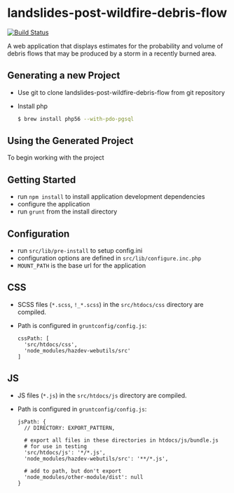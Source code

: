 # landslides-post-wildfire-debris-flow

[![Build Status](https://travis-ci.org/usgs/landslides-post-wildfire-debris-flow.svg?branch=master)](https://travis-ci.org/usgs/landslides-post-wildfire-debris-flow)


A web application that displays estimates for the probability and volume of
debris flows that may be produced by a storm in a recently burned area.


Generating a new Project
------------------------

- Use git to clone landslides-post-wildfire-debris-flow from git repository
- Install php

  ```bash
  $ brew install php56 --with-pdo-pgsql
  ```

Using the Generated Project
---------------------------
To begin working with the project

## Getting Started
- run `npm install` to install application development dependencies
- configure the application
- run `grunt` from the install directory

## Configuration
- run `src/lib/pre-install` to setup config.ini
- configuration options are defined in `src/lib/configure.inc.php`
- `MOUNT_PATH` is the base url for the application

## CSS
- SCSS files (`*.scss`, `!_*.scss`) in the `src/htdocs/css` directory are compiled.
- Path is configured in `gruntconfig/config.js`:

  ```
  cssPath: [
    'src/htdocs/css',
    'node_modules/hazdev-webutils/src'
  ]
  ```

## JS
- JS files (`*.js`) in the `src/htdocs/js` directory are compiled.
- Path is configured in `gruntconfig/config.js`:

  ```
  jsPath: {
    // DIRECTORY: EXPORT_PATTERN,

    # export all files in these directories in htdocs/js/bundle.js
    # for use in testing
    'src/htdocs/js': '*/*.js',
    'node_modules/hazdev-webutils/src': '**/*.js',

    # add to path, but don't export
    'node_modules/other-module/dist': null
  }
  ```
